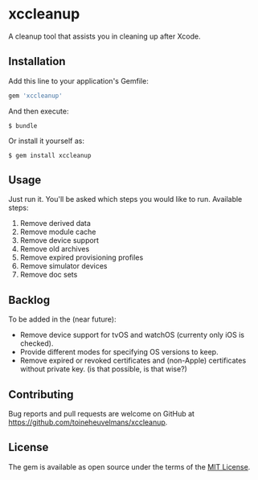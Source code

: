 # xccleanup

A cleanup tool that assists you in cleaning up after Xcode.


## Installation

Add this line to your application's Gemfile:

```ruby
gem 'xccleanup'
```

And then execute:

    $ bundle

Or install it yourself as:

    $ gem install xccleanup

## Usage

Just run it. You'll be asked which steps you would like to run. Available steps:

1. Remove derived data
2. Remove module cache
3. Remove device support
4. Remove old archives
5. Remove expired provisioning profiles
6. Remove simulator devices
7. Remove doc sets

## Backlog

To be added in the (near future):

* Remove device support for tvOS and watchOS (currenty only iOS is checked).
* Provide different modes for specifying OS versions to keep.
* Remove expired or revoked certificates and (non-Apple) certificates without private key. (is that possible, is that wise?)

## Contributing

Bug reports and pull requests are welcome on GitHub at https://github.com/toineheuvelmans/xccleanup.


## License

The gem is available as open source under the terms of the [MIT License](http://opensource.org/licenses/MIT).

